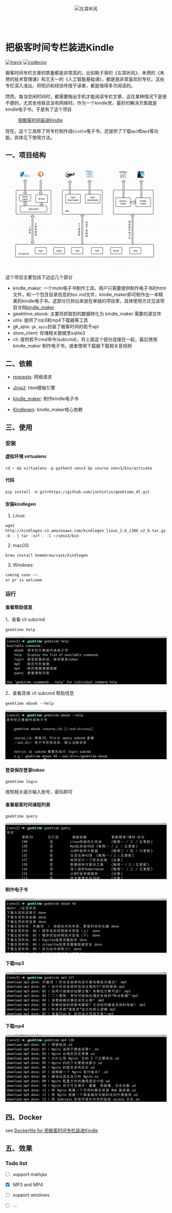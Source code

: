 <p align="center" style="padding:10%">
    <img src="https://raw.githubusercontent.com/jachinlin/jachinlin.github.io/master/img/gk-mp4.gif" alt="左耳听风">
</p>


# 把极客时间专栏装进Kindle

[![travis](https://travis-ci.org/jachinlin/geektime_dl.svg?branch=master)](https://travis-ci.org/jachinlin/geektime_dl)
[![codecov](https://codecov.io/gh/jachinlin/geektime_dl/branch/master/graph/badge.svg)](https://codecov.io/gh/jachinlin/geektime_dl)

极客时间专栏文章的质量都是非常高的，比如耗子哥的《左耳听风》、朱赟的《朱赟的技术管理课》和王天一的《人工智能基础课》，都是我非常喜欢的专栏。这些专栏深入浅出，将知识和经验传授于读者，都是值得多次阅读的。

然而，每当空闲时间时，都需要掏出手机才能阅读专栏文章，这在某种情况下是很不便的，尤其坐地铁且没有网络时。作为一个kindle党，最好的解决方案就是kindle电子书。于是有了这个项目

>[把极客时间装进Kindle](https://github.com/jachinlin/geektime_ebook_maker)

现在，这个工具除了将专栏制作成`kindle`电子书，还提供了下载`mp3`和`mp4`等功能，具体见下使用方法。


## 一、项目结构

<p align="center">
    <img src="https://github.com/jachinlin/jachinlin.github.io/blob/master/img/gk-chart.png?raw=true" alt="流程图">
</p>


这个项目主要包括下边这几个部分

- kindle_maker: 一个mobi电子书制作工具。用户只需要提供制作电子书的html文件，和一个包含目录信息的toc.md文件，kindle_maker即可制作出一本精美的kindle电子书。这部分已拎出来放在单独的项目里，具体使用方式见该项目文档[kindle_maker](https://github.com/jachinlin/kindle_maker)
- geektime_ebook: 主要将抓取到的数据转化为 kindle_maker 需要的源文件
- utils: 提供了mp3和mp4下载器等工具
- gk_apis: `gk_apis`封装了极客时间的若干api
- store_client: 存储相关数据至sqlite3
- cli: 提供若干cmd命令(subcmd)，将上面这个部分连接在一起，最后使用 kindle_maker 制作电子书，或者使用下载器下载相关音视频



## 二、依赖

- [requests](http://www.python-requests.org/en/master/): 网络请求

- [Jinja2](http://jinja.pocoo.org/): html模板引擎

- [kindle_maker](https://github.com/jachinlin/kindle_maker): 制作kindle电子书

- [Kindlegen](https://www.amazon.com/gp/feature.html?ie=UTF8&docId=1000765211): kindle_maker核心依赖



## 三、使用

### 安装

#### 虚拟环境 virtualenv
```
cd ~ && virtualenv -p python3 venv3 && source venv3/bin/activate
```

#### 代码

```
pip install -U git+https://github.com/jachinlin/geektime_dl.git
```

#### 安装kindlegen

1. Linux:

```
wget http://kindlegen.s3.amazonaws.com/kindlegen_linux_2.6_i386_v2_9.tar.gz -O - | tar -xzf - -C ~/venv3/bin
```

2. macOS:

```
brew install homebrew/cask/kindlegen
```

3. Windows:

```
coming soon ~~
or pr is welcome
```


### 运行

#### 查看帮助信息

1、查看 cli subcmd

```
geektime help
```

![gk-help](https://github.com/jachinlin/jachinlin.github.io/blob/master/img/gk-help.png?raw=true)


2、查看具体 cli subcmd 帮助信息

```
geektime ebook --help
```

![gk-ebook-help](https://github.com/jachinlin/jachinlin.github.io/blob/master/img/gk-ebook-help.png?raw=true)


#### 登录保存登录token

```
geektime login
```

按照相关提示输入账号、密码即可


#### 查看极客时间课程列表

```
geektime query
```

![gk-query](https://github.com/jachinlin/jachinlin.github.io/blob/master/img/gk-query.png?raw=true)


#### 制作电子书

![gk-ebook](https://github.com/jachinlin/jachinlin.github.io/blob/master/img/gk-ebook.png?raw=true)


#### 下载mp3

![gk-mp3](https://github.com/jachinlin/jachinlin.github.io/blob/master/img/gk-mp3.png?raw=true)


#### 下载mp4

![gk-mp4](https://github.com/jachinlin/jachinlin.github.io/blob/master/img/gk-mp4.png?raw=true)



## 四、Docker

see [Dockerfile for 把极客时间专栏装进Kindle](https://hub.docker.com/r/jostyee/docker_geektime_ebook_maker/)


## 五、效果




### Todo list

- [ ] support mathjax
- [X] MP3 and MP4
- [ ] support windows
- [ ] ...


